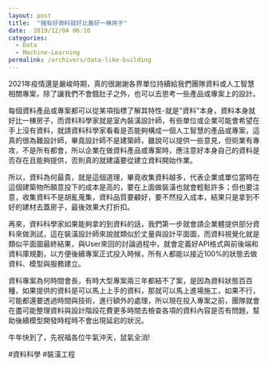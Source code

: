 ```yaml
---
layout: post
title:  "擁有好資料就好比蓋好一棟房子"
date:  2019/12/04 06:10
categories: 
  - Data
  - Machine-Learning
permalink: /archivers/data-like-building
---
```


2021年疫情還是嚴峻時期，真的很謝謝各界單位持續給我們團隊資料或人工智慧相關專案，除了讓我們不會餓肚子之外，也可以去思考一些產品或專案上的設計。

每個資料產品或專案都可以從某項指標了解其特性-就是"資料"本身，資料本身就好比一棟房子，而資料科學家就是室內裝潢設計師，有些單位或企業可能會希望在手上沒有資料，就請資料科學家看看是否能夠構成一個人工智慧的產品或專案，這真的很為難設計師，畢竟設計師不是建築師，雖說可以提供一些意見，但術業有專攻，不是所有都會，所以企業在做資料產品或專案時，應注意好本身自己的資料是否存在且能夠提供，否則真的就建議要從建立資料開始作業。

所以，資料為何最貴，就是這個道理，畢竟收集資料越多，代表企業或單位當時在這個建築物所願意投下的成本是高的，要在上面做裝潢也就會輕鬆許多；但也要注意，收集資料不是胡亂蒐集，資料品質要顧好，要不然投入成本，結果只是拿到不好的建材去蓋房子，最後效果大打折扣。

再來，資料科學家如果能夠拿的到資料的話，我們第一步就會請企業體提供部分資料來做測試，這在裝潢設計師來說就類似於丈量與設計平面圖，而資料視覺化就是類似平面圖最終結果，與User來回的討論過程中，就會定義好API格式與前後端和資料庫規劃，以方便後續專案正式投入時候，所有人都能以接近100%的狀態去做資料、模型與服務建立。

資料專案為何時間會長，有時大型專案兩三年都結不了案，是因為資料狀態百百種，如果提供的資料是可以馬上上手的資料，那就可以馬上進場施工，如果不行，可能都還要透過時間與技術，進行額外的處理，所以現在投入專案之前，團隊就會在盡可能整理資料與設計階段花費更多時間去檢查各項的資料內容是否有問題，幫助後續模型開發時程時不會出現延宕的狀況。

牛年快到了，先祝福各位牛氣沖天，鼠氣全消!

#資料科學 #裝潢工程
